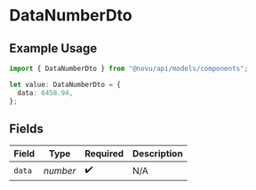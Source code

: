 # DataNumberDto

## Example Usage

```typescript
import { DataNumberDto } from "@novu/api/models/components";

let value: DataNumberDto = {
  data: 6458.94,
};
```

## Fields

| Field              | Type               | Required           | Description        |
| ------------------ | ------------------ | ------------------ | ------------------ |
| `data`             | *number*           | :heavy_check_mark: | N/A                |